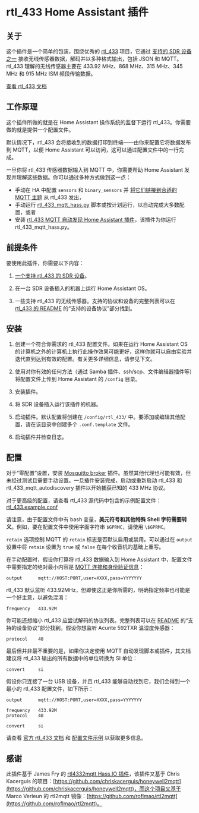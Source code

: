 # rtl_433 Home Assistant 插件

## 关于

这个插件是一个简单的包装，围绕优秀的 [rtl_433](https://github.com/merbanan/rtl_433) 项目，它通过 [支持的 SDR 设备之一](https://triq.org/rtl_433/HARDWARE.html) 接收无线传感器数据，解码并以多种格式输出，包括 JSON 和 MQTT。rtl_433 理解的无线传感器主要在 433.92 MHz、868 MHz、315 MHz、345 MHz 和 915 MHz ISM 频段传输数据。

[查看 rtl_433 文档](https://triq.org/rtl_433)

## 工作原理

这个插件所做的就是在 Home Assistant 操作系统的监督下运行 rtl_433。你需要做的就是提供一个配置文件。

默认情况下，rtl_433 会将接收到的数据打印到终端——由你来配置它将数据发布到 MQTT，以便 Home Assistant 可以访问，这可以通过配置文件中的一行完成。

一旦你将 rtl_433 传感器数据输入到 MQTT 中，你需要帮助 Home Assistant 发现并理解这些数据。你可以通过多种方式做到这一点：

* 手动在 HA 中配置 `sensors` 和 `binary_sensors` 并 [将它们链接到合适的 MQTT 主题](https://www.home-assistant.io/integrations/sensor.mqtt/) 从 rtl_433 发出，
* 手动运行 [rtl_433_mqtt_hass.py](https://github.com/merbanan/rtl_433/tree/master/examples/rtl_433_mqtt_hass.py) 脚本或按计划运行，以自动完成大多数配置，或者
* 安装 [rtl_433 MQTT 自动发现 Home Assistant 插件](https://github.com/pbkhrv/rtl_433-hass-addons/tree/main/rtl_433_mqtt_autodiscovery)，该插件为你运行 rtl_433_mqtt_hass.py。

## 前提条件

要使用此插件，你需要以下内容：

1. [一个支持 rtl_433 的 SDR 设备](https://triq.org/rtl_433/HARDWARE.html)。

2. 在一台 SDR 设备插入的机器上运行 Home Assistant OS。

3. 一些支持 rtl_433 的无线传感器。支持的协议和设备的完整列表可以在 [rtl_433 的 README](https://github.com/merbanan/rtl_433/blob/master/README.md) 的“支持的设备协议”部分找到。

## 安装

1. 创建一个符合你需求的 rtl_433 配置文件。如果在运行 Home Assistant OS 的计算机之外的计算机上执行此操作效果可能更好，这样你就可以自由实验并迭代直到达到有效的配置。有关更多详细信息，请参见下文。

2. 使用对你有效的任何方法（通过 Samba 插件、ssh/scp、文件编辑器插件等）将配置文件上传到 Home Assistant 的 `/config` 目录。

3. 安装插件。

5. 将 SDR 设备插入运行该插件的机器。

5. 启动插件。默认配置将创建在 `/config/rtl_433/` 中。要添加或编辑其他配置，请在该目录中创建多个 `.conf.template` 文件。

6. 启动插件并检查日志。

## 配置

对于“零配置”设置，安装 [Mosquitto broker](https://github.com/home-assistant/addons/blob/master/mosquitto/DOCS.md) 插件。虽然其他代理也可能有效，但未经过测试且需要手动设置。一旦插件安装完成，启动或重新启动 rtl_433 和 rtl_433_mqtt_autodiscovery 插件以开始捕获已知的 433 MHz 协议。

对于更高级的配置，请查看 rtl_433 源代码中包含的示例配置文件：[rtl_433.example.conf](https://github.com/merbanan/rtl_433/blob/master/conf/rtl_433.example.conf)

请注意，由于配置文件中有 bash 变量，**美元符号和其他特殊 Shell 字符需要转义**。例如，要在配置文件中使用字面字符串 `$GPRMC`，请使用 `\$GPRMC`。

`retain` 选项控制 MQTT 的 `retain` 标志是否默认启用或禁用。可以通过在 `output` 设置中将 `retain` 设置为 `true` 或 `false` 在每个收音机的基础上重写。

在手动配置时，假设你打算将 rtl_433 数据输入到 Home Assistant 中，配置文件中需要指定的绝对最小内容是 [MQTT 连接和身份验证信息](https://triq.org/rtl_433/OPERATION.html#mqtt-output)：

```
output      mqtt://HOST:PORT,user=XXXX,pass=YYYYYYY
```

rtl_433 默认监听 433.92MHz，但即使这正是你所需的，明确指定频率也可能是一个好主意，以避免混淆：

```
frequency   433.92M
```

你可能还想缩小 rtl_433 应尝试解码的协议列表。完整列表可以在 [README](https://github.com/merbanan/rtl_433/blob/master/README.md) 的“支持的设备协议”部分找到。假设你想监听 Acurite 592TXR 温湿度传感器：

```
protocol    40
```

最后但并非最不重要的是，如果你决定使用 MQTT 自动发现脚本或插件，其文档建议将 rtl_433 输出的所有数据中的单位转换为 SI 单位：

```
convert     si
```

假设你只连接了一台 USB 设备，并且 rtl_433 能够自动找到它，我们会得到一个最小的 rtl_433 配置文件，如下所示：

```
output      mqtt://HOST:PORT,user=XXXX,pass=YYYYYYY

frequency   433.92M
protocol    40

convert     si
```

请查看 [官方 rtl_433 文档](https://triq.org/rtl_433) 和 [配置文件示例](https://github.com/merbanan/rtl_433/tree/master/conf) 以获取更多信息。

## 感谢

此插件基于 James Fry 的 [rtl4332mqtt Hass.IO 插件](https://github.com/james-fry/hassio-addons/tree/master/rtl4332mqtt)，该插件又基于 Chris Kacerguis 的项目：[https://github.com/chriskacerguis/honeywell2mqtt](https://github.com/chriskacerguis/honeywell2mqtt)，而这个项目又基于 Marco Verleun 的 rtl2mqtt 镜像：[https://github.com/roflmao/rtl2mqtt](https://github.com/roflmao/rtl2mqtt)。